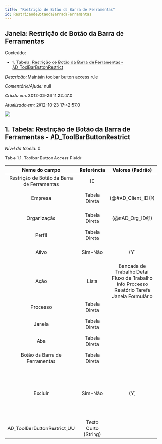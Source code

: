 ```yaml
---
title: "Restrição de Botão da Barra de Ferramentas"
id: RestricaodeBotaodaBarradeFerramentas
---
```

<div id="d207642e1" class="section chapter">

<div class="titlepage">

<div>

<div>

## Janela: Restrição de Botão da Barra de Ferramentas

</div>

</div>

</div>

<div class="toc">

<div class="toc-title">

Conteúdo:

</div>

  - <span class="section">[1. Tabela: Restrição de Botão da Barra de
    Ferramentas - AD\_ToolBarButtonRestrict](#d207642e23)</span>

</div>

<span class="emphasis">*Descrição:* </span> Maintain toolbar button
access rule

<span class="emphasis">*Comentário/Ajuda:* </span>null

<span class="emphasis"> *Criado em:* </span>2012-03-28 11:22:47.0

<span class="emphasis">*Atualizado em:* </span>2012-10-23
17:42:57.0

![](/img/manual/RestricaodeBotaodaBarradeFerramentas.png)

<div id="d207642e23" class="section section">

<div class="titlepage">

<div>

<div>

## 1. Tabela: Restrição de Botão da Barra de Ferramentas - AD\_ToolBarButtonRestrict

</div>

</div>

</div>

<span class="emphasis">*Nível da tabela:* </span>0

</div>

<div id="d207642e30" class="table">

<div class="table-title">

Table 1.1. Toolbar Button Access
Fields

</div>

<div class="table-contents">

|               Nome do campo                |      Referência      |                                       Valores (Padrão)                                        |        Chave restritiva         |                                                                                         Regra de validação                                                                                         |                                Descrição                                |                                                                                                                                                                                                                             Comentário/Ajuda                                                                                                                                                                                                                             |
| :----------------------------------------: | :------------------: | :-------------------------------------------------------------------------------------------: | :-----------------------------: | :------------------------------------------------------------------------------------------------------------------------------------------------------------------------------------------------: | :---------------------------------------------------------------------: | :----------------------------------------------------------------------------------------------------------------------------------------------------------------------------------------------------------------------------------------------------------------------------------------------------------------------------------------------------------------------------------------------------------------------------------------------------------------------: |
| Restrição de Botão da Barra de Ferramentas |          ID          |                                                                                               |                                 |                                                                                                                                                                                                    |                                                                         |                                                                                                                                                                                                                                                                                                                                                                                                                                                                          |
|                  Empresa                   |    Tabela Direta     |                                     (@\#AD\_Client\_ID@)                                      |                                 |                                                                                 AD\_Client.AD\_Client\_ID \< \> 0                                                                                  |                   (semelhante ao primeiro relatório)                    |                                                                                                                                                                                                                           (ver o mesmo acima)                                                                                                                                                                                                                            |
|                Organização                 |    Tabela Direta     |                                       (@\#AD\_Org\_ID@)                                       |                                 |                                                                          (AD\_Org.IsSummary='N' OR AD\_Org.AD\_Org\_ID=0)                                                                          |                   (semelhante ao primeiro relatório)                    |                                                                                                                                                                                                                           (ver o mesmo acima)                                                                                                                                                                                                                            |
|                   Perfil                   |    Tabela Direta     |                                                                                               | adrole\_adtoolbarbuttonrestrict |                                                              AD\_Role.AD\_Client\_ID=@\#AD\_Client\_ID@ AND AD\_Role.IsMasterRole='N'                                                              |                           Responsibility Role                           |                                                                                                                                                                                        The Role determines security and access a user who has this Role will have in the System.                                                                                                                                                                                         |
|                   Ativo                    |       Sim-Não        |                                              (Y)                                              |                                 |                                                                                                                                                                                                    |                   (semelhante ao primeiro relatório)                    |                                                                                                                                                                                                                           (ver o mesmo acima)                                                                                                                                                                                                                            |
|                    Ação                    |        Lista         | Bancada de Trabalho Detail Fluxo de Trabalho Info Processo Relatório Tarefa Janela Formulário |                                 |                                                                                AD\_Ref\_List.Value IN ('W','R','D')                                                                                |                  Indicates the Action to be performed                   |                                                                                                                                                                                    The Action field is a drop down list box which indicates the Action to be performed for this Item.                                                                                                                                                                                    |
|                  Processo                  |    Tabela Direta     |                                                                                               | adprocess\_adtoolbarbuttonrestr |                                                                                                                                                                                                    |                            Process or Report                            |                                                                                                                                                                                                  The Process field identifies a unique Process or Report in the system.                                                                                                                                                                                                  |
|                   Janela                   |    Tabela Direta     |                                                                                               | adwindow\_adtoolbarbuttonrestri |                                                                                                                                                                                                    |                      Data entry or display window                       |                                                                                                                                                                                                        The Window field identifies a unique Window in the system.                                                                                                                                                                                                        |
|                    Aba                     |    Tabela Direta     |                                                                                               | adtab\_adtoolbarbuttonrestrict  |                                                                              AD\_Tab.AD\_Window\_ID=@AD\_Window\_ID@                                                                               |                           Tab within a Window                           |                                                                                                                                                                                                          The Tab indicates a tab that displays within a window.                                                                                                                                                                                                          |
|       Botão da Barra de Ferramentas        |    Tabela Direta     |                                                                                               | adtoolbarbutton\_adtoolbarbutto | (((AD\_ToolbarButton.Action='@Action@') OR (AD\_ToolbarButton.Action||'@Action@'='RW' )) AND (AD\_ToolbarButton.AD\_Tab\_ID IS NULL OR COALESCE(AD\_ToolbarButton.AD\_Tab\_ID,0)=@AD\_Tab\_ID:0@)) |                                                                         |                                                                                                                                                                                                                                                                                                                                                                                                                                                                          |
|                  Excluir                   |       Sim-Não        |                                              (Y)                                              |                                 |                                                                                                                                                                                                    | Exclude access to the data - if not selected Include access to the data | If selected (excluded), the role cannot access the data specified. If not selected (included), the role can ONLY access the data specified. Exclude items represent a negative list (i.e. you don't have access to the listed items). Include items represent a positive list (i.e. you only have access to the listed items). You would usually not mix Exclude and Include. If you have one include rule in your list, you would only have access to that item anyway. |
|       AD\_ToolBarButtonRestrict\_UU        | Texto Curto (String) |                                                                                               |                                 |                                                                                                                                                                                                    |                                                                         |                                                                                                                                                                                                                                                                                                                                                                                                                                                                          |

</div>

</div>

  

</div>
